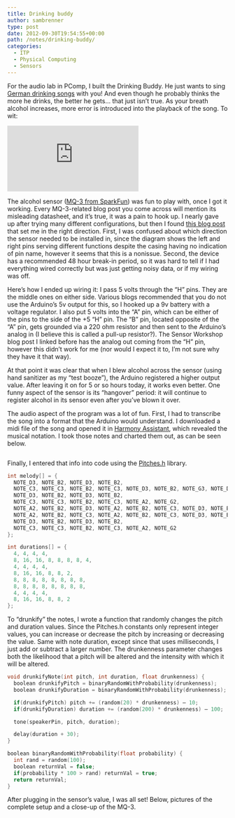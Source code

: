 ```yaml
---
title: Drinking buddy
author: sambrenner
type: post
date: 2012-09-30T19:54:55+00:00
path: /notes/drinking-buddy/
categories:
  - ITP
  - Physical Computing
  - Sensors
---
```

For the audio lab in PComp, I built the Drinking Buddy. He just wants to sing [German drinking songs][1] with you! And even though he probably thinks the more he drinks, the better he gets&#8230; that just isn&#8217;t true. As your breath alcohol increases, more error is introduced into the playback of the song. To wit:

<div class="video-embed"><iframe src="https://player.vimeo.com/video/50483324" frameborder="0" allow="autoplay; fullscreen" allowfullscreen></iframe></div>

The alcohol sensor ([MQ-3 from SparkFun][2]) was fun to play with, once I got it working. Every MQ-3-related blog post you come across will mention its misleading datasheet, and it&#8217;s true, it was a pain to hook up. I nearly gave up after trying many different configurations, but then I found [this blog post][3] that set me in the right direction. First, I was confused about which direction the sensor needed to be installed in, since the diagram shows the left and right pins serving different functions despite the casing having no indication of pin name, however it seems that this is a nonissue. Second, the device has a recommended 48 hour break-in period, so it was hard to tell if I had everything wired correctly but was just getting noisy data, or if my wiring was off.

Here&#8217;s how I ended up wiring it: I pass 5 volts through the &#8220;H&#8221; pins. They are the middle ones on either side. Various blogs recommended that you do not use the Arduino&#8217;s 5v output for this, so I hooked up a 9v battery with a voltage regulator. I also put 5 volts into the &#8220;A&#8221; pin, which can be either of the pins to the side of the +5 &#8220;H&#8221; pin. The &#8220;B&#8221; pin, located opposite of the &#8220;A&#8221; pin, gets grounded via a 220 ohm resistor and then sent to the Arduino&#8217;s analog in (I believe this is called a pull-up resistor?). The Sensor Workshop blog post I linked before has the analog out coming from the &#8220;H&#8221; pin, however this didn&#8217;t work for me (nor would I expect it to, I&#8217;m not sure why they have it that way).

At that point it was clear that when I blew alcohol across the sensor (using hand sanitizer as my &#8220;test booze&#8221;), the Arduino registered a higher output value. After leaving it on for 5 or so hours today, it works even better. One funny aspect of the sensor is its &#8220;hangover&#8221; period: it will continue to register alcohol in its sensor even after you&#8217;ve blown it over.

The audio aspect of the program was a lot of fun. First, I had to transcribe the song into a format that the Arduino would understand. I downloaded a midi file of the song and opened it in [Harmony Assistant][4], which revealed the musical notation. I took those notes and charted them out, as can be seen below.

<img class="aligncenter size-full wp-image-137" title="P9272101" alt="" src="/img/uploads/2012/09/P9272101.jpg"  />

Finally, I entered that info into code using the [Pitches.h][5] library.

~~~cpp
int melody[] = {
  NOTE_D3, NOTE_B2, NOTE_D3, NOTE_B2,
  NOTE_C3, NOTE_C3, NOTE_B2, NOTE_C3, NOTE_D3, NOTE_B2, NOTE_G3, NOTE_D3,
  NOTE_D3, NOTE_B2, NOTE_D3, NOTE_B2,
  NOTE_C3, NOTE_C3, NOTE_B2, NOTE_C3, NOTE_A2, NOTE_G2,
  NOTE_A2, NOTE_B2, NOTE_D3, NOTE_A2, NOTE_B2, NOTE_C3, NOTE_D3, NOTE_B2,
  NOTE_A2, NOTE_B2, NOTE_C3, NOTE_A2, NOTE_B2, NOTE_C3, NOTE_D3, NOTE_B2,
  NOTE_D3, NOTE_B2, NOTE_D3, NOTE_B2,
  NOTE_C3, NOTE_C3, NOTE_B2, NOTE_C3, NOTE_A2, NOTE_G2
};

int durations[] = {
  4, 4, 4, 4,
  8, 16, 16, 8, 8, 8, 8, 4,
  4, 4, 4, 4,
  8, 16, 16, 8, 8, 2,
  8, 8, 8, 8, 8, 8, 8, 8,
  8, 8, 8, 8, 8, 8, 8, 8,
  4, 4, 4, 4,
  8, 16, 16, 8, 8, 2
};
~~~

To &#8220;drunkify&#8221; the notes, I wrote a function that randomly changes the pitch and duration values. Since the Pitches.h constants only represent integer values, you can increase or decrease the pitch by increasing or decreasing the value. Same with note duration, except since that uses milliseconds, I just add or subtract a larger number. The drunkenness parameter changes both the likelihood that a pitch will be altered and the intensity with which it will be altered.

~~~cpp
void drunkifyNote(int pitch, int duration, float drunkenness) {
  boolean drunkifyPitch = binaryRandomWithProbability(drunkenness);
  boolean drunkifyDuration = binaryRandomWithProbability(drunkenness);

  if(drunkifyPitch) pitch += (random(20) * drunkenness) – 10;
  if(drunkifyDuration) duration += (random(200) * drunkenness) – 100;

  tone(speakerPin, pitch, duration);

  delay(duration + 30);
}

boolean binaryRandomWithProbability(float probability) {
  int rand = random(100);
  boolean returnVal = false;
  if(probability * 100 > rand) returnVal = true;
  return returnVal;
}
~~~


After plugging in the sensor&#8217;s value, I was all set! Below, pictures of the complete setup and a close-up of the MQ-3.

<img class="aligncenter size-full wp-image-136" title="P9292122" alt="" src="/img/uploads/2012/09/P9292122.jpg" />
<img class="aligncenter size-full wp-image-135" title="P9292124" alt="" src="/img/uploads/2012/09/P9292124.jpg"  />

 [1]: http://www.youtube.com/watch?v=Y5ryo-cd-EU
 [2]: https://www.sparkfun.com/products/8880
 [3]: http://sensorworkshop.blogspot.com/2008/04/sensor-report-mq3-gas-sensor.html
 [4]: http://www.myriad-online.com/en/products/harmony.htm
 [5]: https://code.google.com/p/arduino/source/browse/trunk/build/shared/examples/Digital/toneMultiple/pitches.h?r=943
